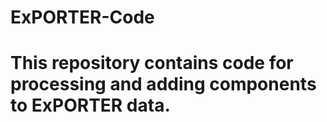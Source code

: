 # ExPORTER-Code
# This repository contains code for processing and adding components to ExPORTER data.

